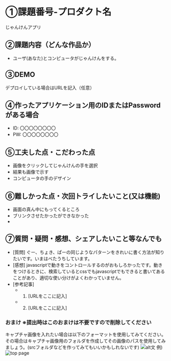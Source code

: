 # ①課題番号-プロダクト名

じゃんけんアプリ

## ②課題内容（どんな作品か）

- ユーザ(あなた)とコンピュータがじゃんけんをする。

## ③DEMO

デプロイしている場合はURLを記入（任意）

## ④作ったアプリケーション用のIDまたはPasswordがある場合

- ID: 〇〇〇〇〇〇〇〇
- PW: 〇〇〇〇〇〇〇〇

## ⑤工夫した点・こだわった点

- 画像をクリックしてじゃんけんの手を選択
- 結果も画像で示す
- コンピュータの手のデザイン

## ⑥難しかった点・次回トライしたいこと(又は機能)

- 画面の真ん中にもってくるところ
- ブリンクさせたかったができなかった
- 

## ⑦質問・疑問・感想、シェアしたいこと等なんでも

- [質問] ぐー、ちょき、ぱーの同じようなパターンをきれいに書く方法が知りたいです。いまはべたうちしています。
- [感想] javascriptで動きをコントロールするのがおもしろかったです。動きをつけるときに、検索しているとcssでもjavascriptでもできると書いてあることがあり、適切な使い分けがよくわかっていません。
- [参考記事]
  - 1. [URLをここに記入]
  - 2. [URLをここに記入]

### おまけ ※提出時はこのおまけは不要ですので削除してください

キャプチャ画像を入れたい場合は以下のフォーマットを使用してみてください。その場合はキャプチャ画像用のフォルダを作成してその画像のパスを使用してみましょう。(srcフォルダなどを作ってみてもいいかもしれないです)
![alt文](画像URL)
例)
![top page](./src/capture1.png)
